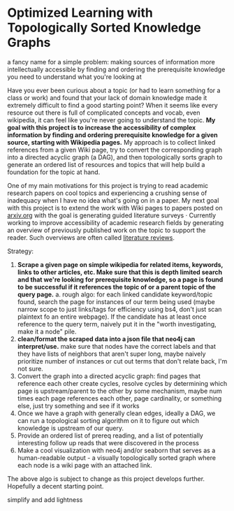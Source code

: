 # Optimized Learning with Topologically Sorted Knowledge Graphs
a fancy name for a simple problem: making sources of information more intellectually accessible by finding and ordering the prerequisite knowledge you need to understand what you're looking at

Have you ever been curious about a topic (or had to learn something for a class or work) and found that your lack of domain knowledge made it extremely difficult to find a good starting point? When it seems like every resource out there is full of complicated concepts and vocab, even wikipedia, it can feel like you're never going to understand the topic. **My goal with this project is to increase the accessibility of complex information by finding and ordering prerequisite knowledge for a given source, starting with Wikipedia pages.** My approach is to collect linked references from a given Wiki page, try to convert the corresponding graph into a directed acyclic graph (a DAG), and then topologically sorts graph to generate an ordered list of resources and topics that will help build a foundation for the topic at hand.

One of my main motivations for this project is trying to read academic research papers on cool topics and experiencing a crushing sense of inadequacy when I have no idea what's going on in a paper. My next goal with this project is to extend the work with Wiki pages to papers posted on [arxiv.org](https://arxiv.org) with the goal is generating guided literature surveys 
· Currently working to improve accessibility of academic research fields by generating an overview of previously published work on the topic to support the reader. Such overviews are often called [literature reviews](https://en.wikipedia.org/wiki/Literature_review).


Strategy:
1. **Scrape a given page on simple wikipedia for related items, keywords, links to other articles, etc. Make sure that this is depth limited search and that we're looking for prerequisite knowledge, so a page is found to be successful if it references the topic of or a parent topic of the query page.** 
  a. rough algo: for each linked candidate keyword/topic found, search the page for instances of our term being used (maybe narrow scope to just links/tags for efficiency using bs4, don't just scan plaintext fo an entire webpage). If the candidate has at least once reference to the query term, naively put it in the "worth investigating, make it a node" pile.
2. **clean/format the scraped data into a json file that neo4j can interpret/use.** make sure that nodes have the correct labels and that they have lists of neighbors that aren't super long, maybe naively prioritize number of instances or cut out terms that don't relate back, I'm not sure.
3. Convert the graph into a directed acyclic graph: find pages that reference each other create cycles, resolve cycles by determining which page is upstream/parent to the other by some mechanism, maybe num times each page references each other, page cardinality, or something else, just try something and see if it works
4. Once we have a graph with generally clean edges, ideally a DAG, we can run a topological sorting algorithm on it to figure out which knowledge is upstream of our query.
5. Provide an ordered list of prereq reading, and a list of potentially interesting follow up reads that were discovered in the process
6. Make a cool visualization with neo4j and/or seaborn that serves as a human-readable output - a visually topologically sorted graph where each node is a wiki page with an attached link. 

The above algo is subject to change as this project develops further. Hopefully a decent starting point. 

simplify and add lightness